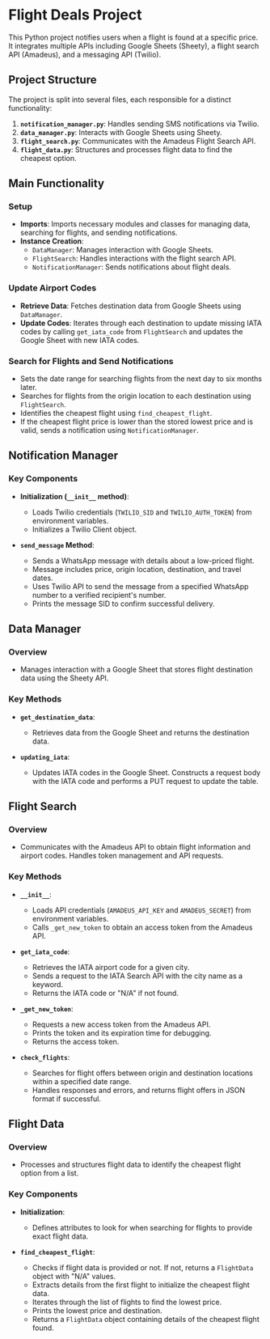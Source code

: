 # Flight Deals Project

This Python project notifies users when a flight is found at a specific price. It integrates multiple APIs including Google Sheets (Sheety), a flight search API (Amadeus), and a messaging API (Twilio).

## Project Structure

The project is split into several files, each responsible for a distinct functionality:

1. **`notification_manager.py`**: Handles sending SMS notifications via Twilio.
2. **`data_manager.py`**: Interacts with Google Sheets using Sheety.
3. **`flight_search.py`**: Communicates with the Amadeus Flight Search API.
4. **`flight_data.py`**: Structures and processes flight data to find the cheapest option.

## Main Functionality

### Setup

- **Imports**: Imports necessary modules and classes for managing data, searching for flights, and sending notifications.
- **Instance Creation**:
  - `DataManager`: Manages interaction with Google Sheets.
  - `FlightSearch`: Handles interactions with the flight search API.
  - `NotificationManager`: Sends notifications about flight deals.

### Update Airport Codes

- **Retrieve Data**: Fetches destination data from Google Sheets using `DataManager`.
- **Update Codes**: Iterates through each destination to update missing IATA codes by calling `get_iata_code` from `FlightSearch` and updates the Google Sheet with new IATA codes.

### Search for Flights and Send Notifications

- Sets the date range for searching flights from the next day to six months later.
- Searches for flights from the origin location to each destination using `FlightSearch`.
- Identifies the cheapest flight using `find_cheapest_flight`.
- If the cheapest flight price is lower than the stored lowest price and is valid, sends a notification using `NotificationManager`.

## Notification Manager

### Key Components

- **Initialization (`__init__` method)**:
  - Loads Twilio credentials (`TWILIO_SID` and `TWILIO_AUTH_TOKEN`) from environment variables.
  - Initializes a Twilio Client object.

- **`send_message` Method**:
  - Sends a WhatsApp message with details about a low-priced flight.
  - Message includes price, origin location, destination, and travel dates.
  - Uses Twilio API to send the message from a specified WhatsApp number to a verified recipient's number.
  - Prints the message SID to confirm successful delivery.

## Data Manager

### Overview

- Manages interaction with a Google Sheet that stores flight destination data using the Sheety API.

### Key Methods

- **`get_destination_data`**:
  - Retrieves data from the Google Sheet and returns the destination data.

- **`updating_iata`**:
  - Updates IATA codes in the Google Sheet. Constructs a request body with the IATA code and performs a PUT request to update the table.

## Flight Search

### Overview

- Communicates with the Amadeus API to obtain flight information and airport codes. Handles token management and API requests.

### Key Methods

- **`__init__`**:
  - Loads API credentials (`AMADEUS_API_KEY` and `AMADEUS_SECRET`) from environment variables.
  - Calls `_get_new_token` to obtain an access token from the Amadeus API.

- **`get_iata_code`**:
  - Retrieves the IATA airport code for a given city.
  - Sends a request to the IATA Search API with the city name as a keyword.
  - Returns the IATA code or "N/A" if not found.

- **`_get_new_token`**:
  - Requests a new access token from the Amadeus API.
  - Prints the token and its expiration time for debugging.
  - Returns the access token.

- **`check_flights`**:
  - Searches for flight offers between origin and destination locations within a specified date range.
  - Handles responses and errors, and returns flight offers in JSON format if successful.

## Flight Data

### Overview

- Processes and structures flight data to identify the cheapest flight option from a list.

### Key Components

- **Initialization**:
  - Defines attributes to look for when searching for flights to provide exact flight data.

- **`find_cheapest_flight`**:
  - Checks if flight data is provided or not. If not, returns a `FlightData` object with "N/A" values.
  - Extracts details from the first flight to initialize the cheapest flight data.
  - Iterates through the list of flights to find the lowest price.
  - Prints the lowest price and destination.
  - Returns a `FlightData` object containing details of the cheapest flight found.
